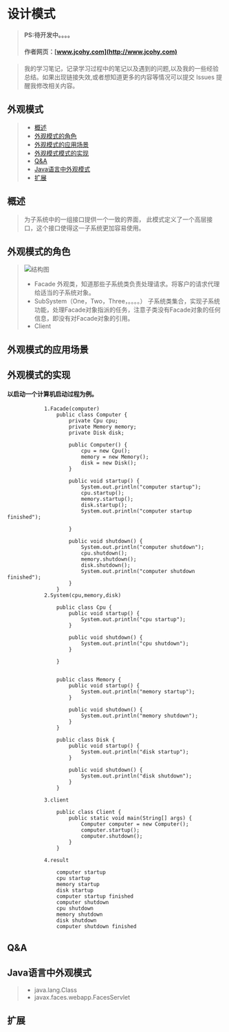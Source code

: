 
#  设计模式
> #### PS:待开发中。。。。
> #### 作者网页：[www.jcohy.com](http://www.jcohy.com)  	

>  我的学习笔记，记录学习过程中的笔记以及遇到的问题,以及我的一些经验总结。如果出现链接失效,或者想知道更多的内容等情况可以提交 Issues 提醒我修改相关内容。

## 外观模式
> * [概述](#gaishu)
> * [外观模式的角色](#role)
> * [外观模式的应用场景](#sign)
> * [外观模式模式的实现](#shixian)
> * [Q&A](#qa)
> * [Java语言中外观模式](#java)
> * [扩展](#kuozhan)

<p id="gaishu">

##  概述

>  为子系统中的一组接口提供一个一致的界面， 此模式定义了一个高层接口，这个接口使得这一子系统更加容易使用。


<p id="role">

## 外观模式的角色

>  ![结构图](https://github.com/jiachao23/jcohy-study-sample/jcohy-study-designpattern/master/jcohy-studydesign-pattern/src/main/resources/static/images/facade.png)
>  * Facade
>  外观类，知道那些子系统类负责处理请求。将客户的请求代理给适当的子系统对象。
>  *  SubSystem（One，Two，Three，。。。。）
>  子系统类集合，实现子系统功能，处理Facade对象指派的任务，注意子类没有Facade对象的任何信息，即没有对Facade对象的引用。
>  *  Client
<p id="sign">

##  外观模式的应用场景



<p id="shixian">

## 外观模式的实现

####  以启动一个计算机启动过程为例。

                1.Facade(computer) 
                    public class Computer {
                        private Cpu cpu;
                        private Memory memory;
                        private Disk disk;
                        
                        public Computer() {
                            cpu = new Cpu();
                            memory = new Memory();
                            disk = new Disk();
                        }
                        
                        public void startup() {
                            System.out.println("computer startup");
                            cpu.startup();
                            memory.startup();
                            disk.startup();
                            System.out.println("computer startup finished");
                            
                        }
                        
                        public void shutdown() {
                            System.out.println("computer shutdown");
                            cpu.shutdown();
                            memory.shutdown();
                            disk.shutdown();
                            System.out.println("computer shutdown finished");
                        }
                    }       
                2.System(cpu,memory,disk)
                
                    public class Cpu {
                    	public void startup() {
                    		System.out.println("cpu startup");
                    	}
                    
                    	public void shutdown() {
                    		System.out.println("cpu shutdown");
                    	}
                    
                    }
                    
                    
                    public class Memory {
                    	public void startup() {
                    		System.out.println("memory startup");
                    	}
                    
                    	public void shutdown() {
                    		System.out.println("memory shutdown");
                    	}
                    }
                    
                    public class Disk {
                    	public void startup() {
                    		System.out.println("disk startup");
                    	}
                    
                    	public void shutdown() {
                    		System.out.println("disk shutdown");
                    	}
                    }
                    
                3.client
                    
                    public class Client {
                    	public static void main(String[] args) {
                    		Computer computer = new Computer();
                    		computer.startup();
                    		computer.shutdown();
                    	}
                    }
                    
                4.result
                
                    computer startup
                    cpu startup
                    memory startup
                    disk startup
                    computer startup finished
                    computer shutdown
                    cpu shutdown
                    memory shutdown
                    disk shutdown
                    computer shutdown finished


         
<p id="qa">

##  Q&A

       
<p id="java">
        
##  Java语言中外观模式

>  *  java.lang.Class
>  *  javax.faces.webapp.FacesServlet


<p id="kuozhan">

##  扩展
    
    
    